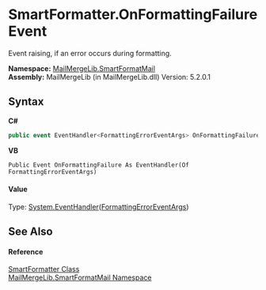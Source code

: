 # SmartFormatter.OnFormattingFailure Event
 

Event raising, if an error occurs during formatting.

**Namespace:**&nbsp;<a href="88cfadde-a921-7a6c-1e84-2ad3bb604d31">MailMergeLib.SmartFormatMail</a><br />**Assembly:**&nbsp;MailMergeLib (in MailMergeLib.dll) Version: 5.2.0.1

## Syntax

**C#**<br />
``` C#
public event EventHandler<FormattingErrorEventArgs> OnFormattingFailure
```

**VB**<br />
``` VB
Public Event OnFormattingFailure As EventHandler(Of FormattingErrorEventArgs)
```


#### Value
Type: <a href="http://msdn2.microsoft.com/en-us/library/db0etb8x" target="_blank">System.EventHandler</a>(<a href="e6c0ca52-a3b9-c5e8-3908-c3878a402ffa">FormattingErrorEventArgs</a>)

## See Also


#### Reference
<a href="698f401b-f7d0-86a2-f8b1-ec9f15f73c85">SmartFormatter Class</a><br /><a href="88cfadde-a921-7a6c-1e84-2ad3bb604d31">MailMergeLib.SmartFormatMail Namespace</a><br />